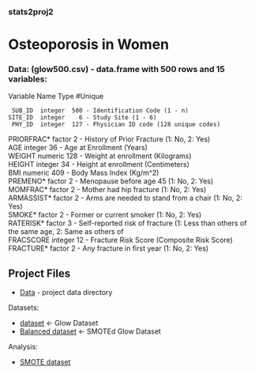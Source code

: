 ### stats2proj2

# Osteoporosis in Women  

### Data: (glow500.csv) - data.frame with 500 rows and 15 variables:  

Variable Name Type   #Unique  

     SUB_ID  integer  500 - Identification Code (1 - n)  
    SITE_ID  integer    6 - Study Site (1 - 6)  
     PHY_ID  integer  127 - Physician ID code (128 unique codes)  
 PRIORFRAC*   factor    2 - History of Prior Fracture (1: No, 2: Yes)  
        AGE  integer   36 - Age at Enrollment (Years)  
     WEIGHT  numeric  128 - Weight at enrollment (Kilograms)  
     HEIGHT  integer   34 - Height at enrollment (Centimeters)  
        BMI  numeric  409 - Body Mass Index (Kg/m^2)  
   PREMENO*   factor    2 - Menopause before age 45 (1: No, 2: Yes)  
   MOMFRAC*   factor    2 - Mother had hip fracture (1: No, 2: Yes)  
 ARMASSIST*   factor    2 - Arms are needed to stand from a chair (1: No, 2: Yes)  
     SMOKE*   factor    2 - Former or current smoker (1: No, 2: Yes)  
  RATERISK*   factor    3 - Self-reported risk of fracture (1: Less than others of the same age, 2: Same as others of  
  FRACSCORE  integer   12 - Fracture Risk Score (Composite Risk Score)  
  FRACTURE*   factor    2 - Any fracture in first year (1: No, 2: Yes)  

## Project Files  

 - [Data](Data) - project data directory  
 
 Datasets:  
 
  - [dataset](data/glow500.csv) <- Glow Dataset  
  - [Balanced dataset](data/glow500_smoted.csv) <- SMOTEd Glow Dataset  
  
 Analysis:  
 
  - [SMOTE dataset](presentation/glow_smartEDA_SMOTE.md)   
  
  
 